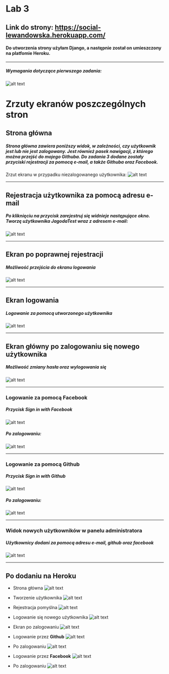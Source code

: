 # Lab 3

## Link do strony: https://social-lewandowska.herokuapp.com/ 
#### Do utworzenia strony użyłam Django, a następnie został on umieszczony na platfomie Heroku. 


---
####
##### Wymagania dotyczące pierwszego zadania:
####

![alt text](https://i.imgur.com/WAgSdJb.png)

# Zrzuty ekranów poszczególnych stron

## Strona główna
##### Strona główna zawiera poniższy widok, w zależności, czy użytkownik jest lub nie jest zalogowany. Jest również pasek nawigacji, z którego można przejść do mojego Githuba. Do zadania 3 dodane zostały przyciski rejestracji za pomocą e-mail, a także Githuba oraz Facebook.
####

Zrzut ekranu w przypadku niezalogowanego użytkownika:
![alt text](https://i.imgur.com/5kNSvBh.png)  



---
## Rejestracja użytkownika za pomocą adresu e-mail
##### Po kliknięciu na przycisk zarejestruj się widnieje następujące okno. Tworzę użytkownika **JagodaTest wraz z adresem e-mail**:
####

![alt text](https://i.imgur.com/gDeckDs.png)  


---
## Ekran po poprawnej rejestracji
##### Możliwość przejścia do ekranu logowania
####

![alt text](https://i.imgur.com/1c5DzDT.png)  



---
## Ekran logowania
##### Logowanie za pomocą utworzonego użytkownika

![alt text](https://i.imgur.com/0qBexoO.png)


---
## Ekran główny po zalogowaniu się nowego użytkownika
##### Możliwość zmiany hasła oraz wylogowania się

![alt text](https://i.imgur.com/tHFFeGX.png)  


---
### Logowanie za pomocą Facebook
##### Przycisk Sign in with Facebook

![alt text](https://i.imgur.com/muSB8Hv.png)  

##### Po zalogowaniu:

![alt text](https://i.imgur.com/49gpdQD.png)  


---
### Logowanie za pomocą Github
##### Przycisk Sign in with Github

![alt text](https://i.imgur.com/aSYRTXg.png)  

##### Po zalogowaniu:

![alt text](https://i.imgur.com/eel3sQj.png)  


---
### Widok nowych użytkowników w panelu administratora
##### Użytkownicy dodani za pomocą adresu e-mail, github oraz facebook

![alt text](https://i.imgur.com/yFKFuZ7.png)  


---
## Po dodaniu na Heroku

- Strona główna
![alt text](https://i.imgur.com/6BWNsHj.png)  


- Tworzenie użytkownika
![alt text](https://i.imgur.com/jtTOTfI.png)  


- Rejestracja pomyślna
![alt text](https://i.imgur.com/fAtBo5r.png)    


- Logowanie się nowego użytkownika
![alt text](https://i.imgur.com/HMi2LC7.png)    


- Ekran po zalogowaniu
![alt text](https://i.imgur.com/xNmSyZM.png)    


- Logowanie przez **Github**
![alt text](https://i.imgur.com/ztMO7nc.png)    


- Po zalogowaniu
![alt text](https://i.imgur.com/r38Nlpw.png)    


- Logowanie przez **Facebook**
![alt text](https://i.imgur.com/gkYFMlR.png)    


- Po zalogowaniu
![alt text](https://i.imgur.com/Co98n4B.png)